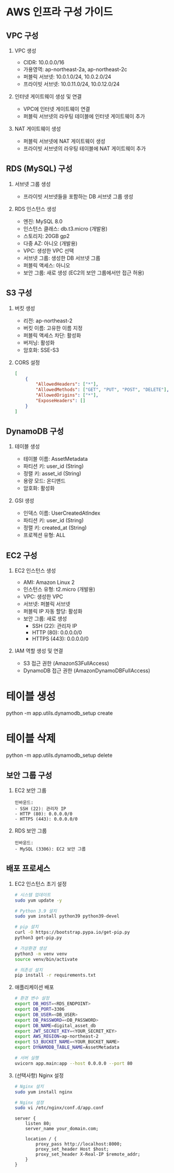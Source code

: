 # AWS 인프라 구성 가이드

## VPC 구성

1. VPC 생성
   - CIDR: 10.0.0.0/16
   - 가용영역: ap-northeast-2a, ap-northeast-2c
   - 퍼블릭 서브넷: 10.0.1.0/24, 10.0.2.0/24
   - 프라이빗 서브넷: 10.0.11.0/24, 10.0.12.0/24

2. 인터넷 게이트웨이 생성 및 연결
   - VPC에 인터넷 게이트웨이 연결
   - 퍼블릭 서브넷의 라우팅 테이블에 인터넷 게이트웨이 추가

3. NAT 게이트웨이 생성
   - 퍼블릭 서브넷에 NAT 게이트웨이 생성
   - 프라이빗 서브넷의 라우팅 테이블에 NAT 게이트웨이 추가

## RDS (MySQL) 구성

1. 서브넷 그룹 생성
   - 프라이빗 서브넷들을 포함하는 DB 서브넷 그룹 생성

2. RDS 인스턴스 생성
   - 엔진: MySQL 8.0
   - 인스턴스 클래스: db.t3.micro (개발용)
   - 스토리지: 20GB gp2
   - 다중 AZ: 아니오 (개발용)
   - VPC: 생성한 VPC 선택
   - 서브넷 그룹: 생성한 DB 서브넷 그룹
   - 퍼블릭 액세스: 아니오
   - 보안 그룹: 새로 생성 (EC2의 보안 그룹에서만 접근 허용)

## S3 구성

1. 버킷 생성
   - 리전: ap-northeast-2
   - 버킷 이름: 고유한 이름 지정
   - 퍼블릭 액세스 차단: 활성화
   - 버저닝: 활성화
   - 암호화: SSE-S3

2. CORS 설정
   ```json
   [
       {
           "AllowedHeaders": ["*"],
           "AllowedMethods": ["GET", "PUT", "POST", "DELETE"],
           "AllowedOrigins": ["*"],
           "ExposeHeaders": []
       }
   ]
   ```

## DynamoDB 구성

1. 테이블 생성
   - 테이블 이름: AssetMetadata
   - 파티션 키: user_id (String)
   - 정렬 키: asset_id (String)
   - 용량 모드: 온디맨드
   - 암호화: 활성화

2. GSI 생성
   - 인덱스 이름: UserCreatedAtIndex
   - 파티션 키: user_id (String)
   - 정렬 키: created_at (String)
   - 프로젝션 유형: ALL

## EC2 구성

1. EC2 인스턴스 생성
   - AMI: Amazon Linux 2
   - 인스턴스 유형: t2.micro (개발용)
   - VPC: 생성한 VPC
   - 서브넷: 퍼블릭 서브넷
   - 퍼블릭 IP 자동 할당: 활성화
   - 보안 그룹: 새로 생성
     - SSH (22): 관리자 IP
     - HTTP (80): 0.0.0.0/0
     - HTTPS (443): 0.0.0.0/0

2. IAM 역할 생성 및 연결
   - S3 접근 권한 (AmazonS3FullAccess)
   - DynamoDB 접근 권한 (AmazonDynamoDBFullAccess)


# 테이블 생성
python -m app.utils.dynamodb_setup create

# 테이블 삭제
python -m app.utils.dynamodb_setup delete


## 보안 그룹 구성

1. EC2 보안 그룹
   ```
   인바운드:
   - SSH (22): 관리자 IP
   - HTTP (80): 0.0.0.0/0
   - HTTPS (443): 0.0.0.0/0
   ```

2. RDS 보안 그룹
   ```
   인바운드:
   - MySQL (3306): EC2 보안 그룹
   ```

## 배포 프로세스

1. EC2 인스턴스 초기 설정
   ```bash
   # 시스템 업데이트
   sudo yum update -y
   
   # Python 3.9 설치
   sudo yum install python39 python39-devel
   
   # pip 설치
   curl -O https://bootstrap.pypa.io/get-pip.py
   python3 get-pip.py
   
   # 가상환경 생성
   python3 -m venv venv
   source venv/bin/activate
   
   # 의존성 설치
   pip install -r requirements.txt
   ```

2. 애플리케이션 배포
   ```bash
   # 환경 변수 설정
   export DB_HOST=<RDS_ENDPOINT>
   export DB_PORT=3306
   export DB_USER=<DB_USER>
   export DB_PASSWORD=<DB_PASSWORD>
   export DB_NAME=digital_asset_db
   export JWT_SECRET_KEY=<YOUR_SECRET_KEY>
   export AWS_REGION=ap-northeast-2
   export S3_BUCKET_NAME=<YOUR_BUCKET_NAME>
   export DYNAMODB_TABLE_NAME=AssetMetadata
   
   # 서버 실행
   uvicorn app.main:app --host 0.0.0.0 --port 80
   ```

3. (선택사항) Nginx 설정
   ```bash
   # Nginx 설치
   sudo yum install nginx
   
   # Nginx 설정
   sudo vi /etc/nginx/conf.d/app.conf
   ```
   ```nginx
   server {
       listen 80;
       server_name your_domain.com;
   
       location / {
           proxy_pass http://localhost:8000;
           proxy_set_header Host $host;
           proxy_set_header X-Real-IP $remote_addr;
       }
   }
   ``` 